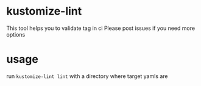 # kustomize-lint

This tool helps you to validate tag in ci
Please post issues if you need more options

# usage

run `kustomize-lint lint` with a directory where target yamls are
